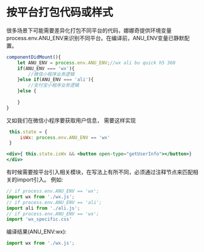 # 按平台打包代码或样式

很多场景下可能需要差异化打包不同平台的代码，娜娜奇提供环境变量process.env.ANU_ENV来识别不同平台。在编译前，ANU_ENV变量已静默配置。

```jsx
componentDidMount(){
    let ANU_ENV = process.env.ANU_ENV;//wx ali bu quick h5 360
    if(ANU_ENV === 'wx'){
        //微信小程序业务逻辑
    }else if(ANU_ENV === 'ali'){
        //支付宝小程序业务逻辑
    }else {
        
    }
}
```

又如我们在微信小程序要获取用户信息， 需要这样实现

```javascript
 this.state = {
     isWx: process.env.ANU_ENV == 'wx'
 }
```

```jsx
<div>{ this.state.isWx && <button open-type="getUserInfo"></button>}
</div>
```

有时候需要按平台引入相关模块，在写法上有所不同，必须通过注释节点来匹配相关的import引入。
例如:
```jsx
// if process.env.ANU_ENV == 'wx';
import wx from './wx.js';
// if process.env.ANU_ENV == 'ali';
import ali from './ali.js';
// if process.env.ANU_ENV == 'wx';
import 'wx_specific.css'
```

编译结果(ANU_ENV:wx):
```jsx
import wx from './wx.js';
```



